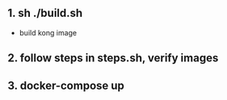## 1. sh ./build.sh 

* build kong image

## 2. follow steps in steps.sh, verify images

## 3. docker-compose up